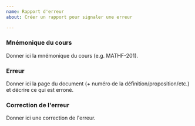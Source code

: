 ```yaml
---
name: Rapport d'erreur
about: Créer un rapport pour signaler une erreur

---
```


### Mnémonique du cours
Donner ici la mnémonique du cours (e.g. MATHF-201).

### Erreur
Donner ici la page du document (+ numéro de la définition/proposition/etc.) et décrire ce qui est erroné.

### Correction de l'erreur
Donner ici une correction de l'erreur.
